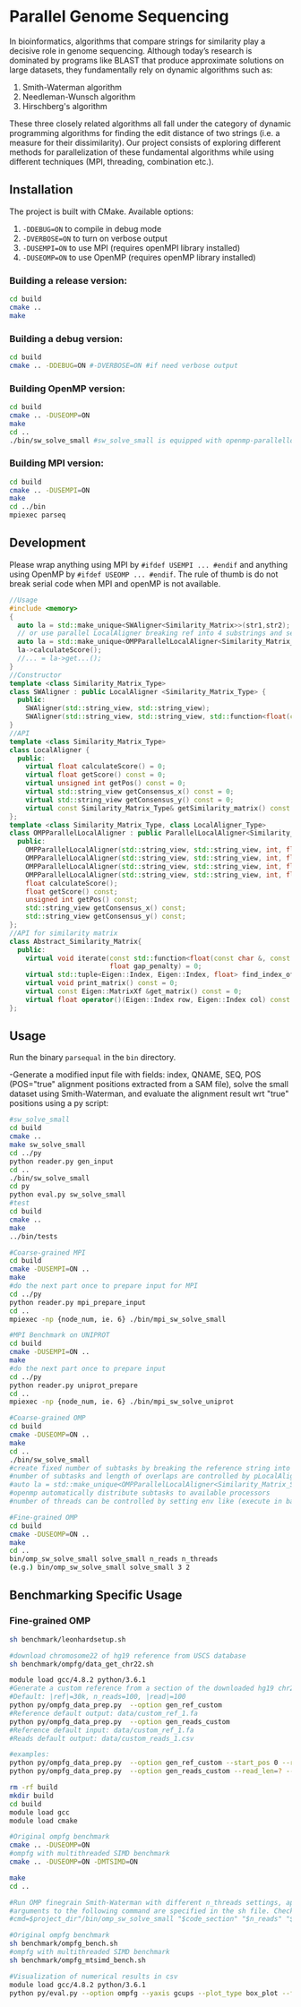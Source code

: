 # Parallel Genome Sequencing
In bioinformatics, algorithms that compare strings for similarity play a decisive role in genome sequencing. Although today’s research is dominated by programs like BLAST that produce approximate solutions on large datasets, they fundamentally rely on dynamic algorithms such as:

1. Smith-Waterman algorithm
2. Needleman-Wunsch algorithm
3. Hirschberg's algorithm

These three closely related algorithms all fall under the category of dynamic programming algorithms for finding the edit distance of two strings (i.e. a measure for their dissimilarity). Our project consists of exploring different methods for parallelization of these fundamental algorithms while using different techniques (MPI, threading, combination etc.).


## Installation

The project is built with CMake. Available options:
1. `-DDEBUG=ON` to compile in debug mode
2. `-DVERBOSE=ON` to turn on verbose output
3. `-DUSEMPI=ON` to use MPI (requires openMPI library installed)
4. `-DUSEOMP=ON` to use OpenMP (requires openMP library installed)

### Building a release version:

```bash
cd build
cmake ..
make
```

### Building a debug version:

```bash
cd build
cmake .. -DDEBUG=ON #-DVERBOSE=ON #if need verbose output
```

### Building OpenMP version:

```bash
cd build
cmake .. -DUSEOMP=ON
make
cd ..
./bin/sw_solve_small #sw_solve_small is equipped with openmp-parallellocalaligner
```

### Building MPI version:

```bash
cd build
cmake .. -DUSEMPI=ON
make
cd ../bin
mpiexec parseq
```

## Development
Please wrap anything using MPI by `#ifdef USEMPI ... #endif` and anything using OpenMP by `#ifdef USEOMP ... #endif`.
The rule of thumb is do not break serial code when MPI and openMP is not available.
```C++
//Usage
#include <memory>
{
  auto la = std::make_unique<SWAligner<Similarity_Matrix>>(str1,str2); //or SWAligner<Similarity_Matrix_Skewed>
  // or use parallel LocalAligner breaking ref into 4 substrings and setting overlaplength = samplelength * 2.0
  auto la = std::make_unique<OMPParallelLocalAligner<Similarity_Matrix_Skewed, SWAligner<Similarity_Matrix_Skewed>>>(row[2],fa_string,4,2.0);
  la->calculateScore();
  //... = la->get...();
}
//Constructor
template <class Similarity_Matrix_Type>
class SWAligner : public LocalAligner <Similarity_Matrix_Type> {
  public:
    SWAligner(std::string_view, std::string_view);
    SWAligner(std::string_view, std::string_view, std::function<float(const char &, const char &)> &&);
}
//API
template <class Similarity_Matrix_Type>
class LocalAligner {
  public:
    virtual float calculateScore() = 0;
    virtual float getScore() const = 0;
    virtual unsigned int getPos() const = 0;
    virtual std::string_view getConsensus_x() const = 0;
    virtual std::string_view getConsensus_y() const = 0;
    virtual const Similarity_Matrix_Type& getSimilarity_matrix() const =0;
};
template <class Similarity_Matrix_Type, class LocalAligner_Type>
class OMPParallelLocalAligner : public ParallelLocalAligner<Similarity_Matrix_Type, LocalAligner_Type> {
  public:
    OMPParallelLocalAligner(std::string_view, std::string_view, int, float);
    OMPParallelLocalAligner(std::string_view, std::string_view, int, float, float);
    OMPParallelLocalAligner(std::string_view, std::string_view, int, float, std::function<float(const char &, const char &)> &&);
    OMPParallelLocalAligner(std::string_view, std::string_view, int, float, std::function<float(const char &, const char &)> &&, float);
    float calculateScore();
    float getScore() const;
    unsigned int getPos() const;
    std::string_view getConsensus_x() const;
    std::string_view getConsensus_y() const;
};
//API for similarity matrix
class Abstract_Similarity_Matrix{
  public:
    virtual void iterate(const std::function<float(const char &, const char &)> &scoring_function,
                         float gap_penalty) = 0;
    virtual std::tuple<Eigen::Index, Eigen::Index, float> find_index_of_maximum() const = 0;
    virtual void print_matrix() const = 0;
    virtual const Eigen::MatrixXf &get_matrix() const = 0;
    virtual float operator()(Eigen::Index row, Eigen::Index col) const = 0;
};
```

## Usage

Run the binary `parsequal` in the `bin` directory.

-Generate a modified input file with fields: index, QNAME, SEQ, POS (POS="true" alignment positions extracted from a SAM file), solve the small dataset using Smith-Waterman, and evaluate the alignment result wrt "true" positions using a py script:

```bash
#sw_solve_small
cd build
cmake ..
make sw_solve_small
cd ../py
python reader.py gen_input
cd ..
./bin/sw_solve_small
cd py
python eval.py sw_solve_small
#test
cd build
cmake ..
make
../bin/tests

#Coarse-grained MPI
cd build
cmake -DUSEMPI=ON ..
make
#do the next part once to prepare input for MPI
cd ../py
python reader.py mpi_prepare_input
cd ..
mpiexec -np {node_num, ie. 6} ./bin/mpi_sw_solve_small

#MPI Benchmark on UNIPROT
cd build
cmake -DUSEMPI=ON ..
make
#do the next part once to prepare input
cd ../py
python reader.py uniprot_prepare
cd ..
mpiexec -np {node_num, ie. 6} ./bin/mpi_sw_solve_uniprot

#Coarse-grained OMP
cd build
cmake -DUSEOMP=ON ..
make
cd ..
./bin/sw_solve_small 
#create fixed number of subtasks by breaking the reference string into several pieces,
#number of subtasks and length of overlaps are controlled by pLocalAligner constructor:
#auto la = std::make_unique<OMPParallelLocalAligner<Similarity_Matrix_Skewed, SWAligner<Similarity_Matrix_Skewed>>>(row[2],fa_string,4,2.0);
#openmp automatically distribute subtasks to available processors
#number of threads can be controlled by setting env like (execute in bash): `export OMP_NUM_THREADS=16`

#Fine-grained OMP
cd build
cmake -DUSEOMP=ON ..
make
cd ..
bin/omp_sw_solve_small solve_small n_reads n_threads
(e.g.) bin/omp_sw_solve_small solve_small 3 2
```

## Benchmarking Specific Usage
### Fine-grained OMP
```bash
sh benchmark/leonhardsetup.sh

#download chromosome22 of hg19 reference from USCS database
sh benchmark/ompfg/data_get_chr22.sh

module load gcc/4.8.2 python/3.6.1
#Generate a custom reference from a section of the downloaded hg19 chr22 and a set of custom reads
#Default: |ref|=30k, n_reads=100, |read|=100
python py/ompfg_data_prep.py  --option gen_ref_custom
#Reference default output: data/custom_ref_1.fa
python py/ompfg_data_prep.py  --option gen_reads_custom
#Reference default input: data/custom_ref_1.fa
#Reads default output: data/custom_reads_1.csv

#examples:
python py/ompfg_data_prep.py  --option gen_ref_custom --start_pos 0 --ref_len 50000000 --remove_N=true
python py/ompfg_data_prep.py  --option gen_reads_custom --read_len=? --n_reads=?

rm -rf build
mkdir build
cd build
module load gcc
module load cmake

#Original ompfg benchmark
cmake .. -DUSEOMP=ON
#ompfg with multithreaded SIMD benchmark
cmake .. -DUSEOMP=ON -DMTSIMD=ON

make
cd ..

#Run OMP finegrain Smith-Waterman with different n_threads settings, append times to a csv
#arguments to the following command are specified in the sh file. Check for correctness if necessary
#cmd=$project_dir"/bin/omp_sw_solve_small "$code_section" "$n_reads" "$n_threads" "$finegrain_type" "$timing_file_path" "$ref_file_path" "$reads_file_path" "$mt_simd

#Original ompfg benchmark
sh benchmark/ompfg_bench.sh
#ompfg with multithreaded SIMD benchmark
sh benchmark/ompfg_mtsimd_bench.sh

#Visualization of numerical results in csv
module load gcc/4.8.2 python/3.6.1
python py/eval.py --option ompfg --yaxis gcups --plot_type box_plot --fit false
```
